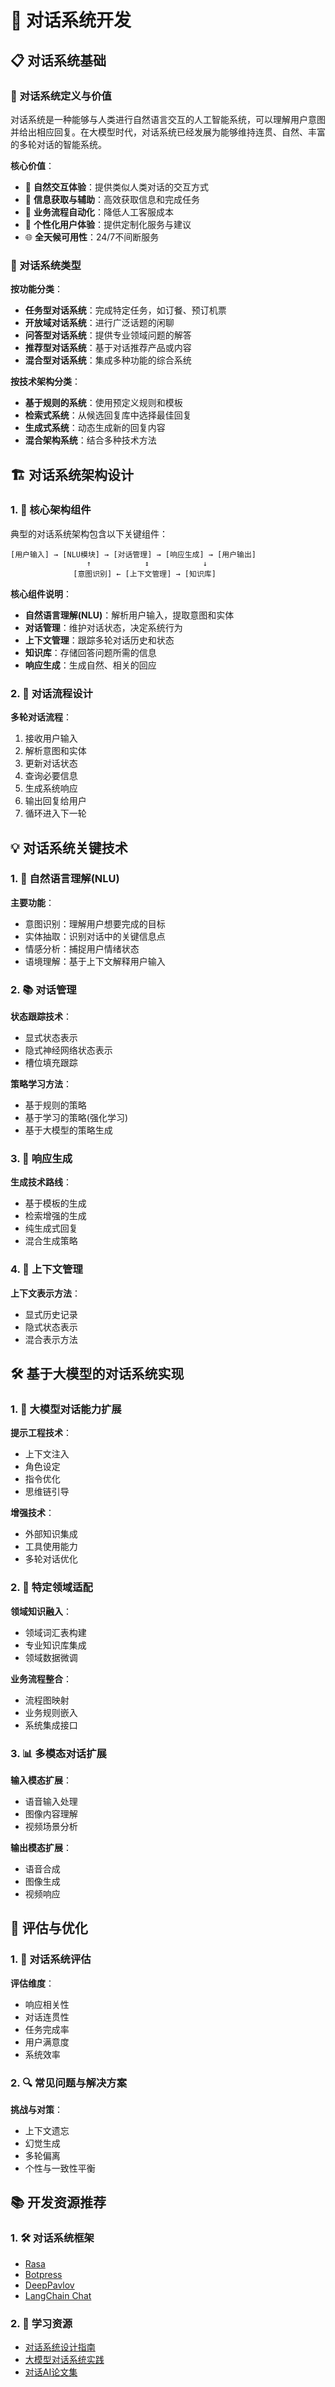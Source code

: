 # 💬 对话系统开发

## 📋 对话系统基础

### 🎯 对话系统定义与价值

对话系统是一种能够与人类进行自然语言交互的人工智能系统，可以理解用户意图并给出相应回复。在大模型时代，对话系统已经发展为能够维持连贯、自然、丰富的多轮对话的智能系统。

**核心价值**：
- 🔄 **自然交互体验**：提供类似人类对话的交互方式
- 🧠 **信息获取与辅助**：高效获取信息和完成任务
- 💼 **业务流程自动化**：降低人工客服成本
- 🎯 **个性化用户体验**：提供定制化服务与建议
- 🌐 **全天候可用性**：24/7不间断服务

### 🌟 对话系统类型

**按功能分类**：
- **任务型对话系统**：完成特定任务，如订餐、预订机票
- **开放域对话系统**：进行广泛话题的闲聊
- **问答型对话系统**：提供专业领域问题的解答
- **推荐型对话系统**：基于对话推荐产品或内容
- **混合型对话系统**：集成多种功能的综合系统

**按技术架构分类**：
- **基于规则的系统**：使用预定义规则和模板
- **检索式系统**：从候选回复库中选择最佳回复
- **生成式系统**：动态生成新的回复内容
- **混合架构系统**：结合多种技术方法

## 🏗️ 对话系统架构设计

### 1. 📐 核心架构组件

典型的对话系统架构包含以下关键组件：

```
[用户输入] → [NLU模块] → [对话管理] → [响应生成] → [用户输出]
                 ↑            ↕            ↓
              [意图识别] ← [上下文管理] → [知识库]
```

**核心组件说明**：

- **自然语言理解(NLU)**：解析用户输入，提取意图和实体
- **对话管理**：维护对话状态，决定系统行为
- **上下文管理**：跟踪多轮对话历史和状态
- **知识库**：存储回答问题所需的信息
- **响应生成**：生成自然、相关的回应

### 2. 🔄 对话流程设计

**多轮对话流程**：
1. 接收用户输入
2. 解析意图和实体
3. 更新对话状态
4. 查询必要信息
5. 生成系统响应
6. 输出回复给用户
7. 循环进入下一轮

## 💡 对话系统关键技术

### 1. 🧠 自然语言理解(NLU)

**主要功能**：
- 意图识别：理解用户想要完成的目标
- 实体抽取：识别对话中的关键信息点
- 情感分析：捕捉用户情绪状态
- 语境理解：基于上下文解释用户输入

### 2. 📚 对话管理

**状态跟踪技术**：
- 显式状态表示
- 隐式神经网络状态表示
- 槽位填充跟踪

**策略学习方法**：
- 基于规则的策略
- 基于学习的策略(强化学习)
- 基于大模型的策略生成

### 3. 💬 响应生成

**生成技术路线**：
- 基于模板的生成
- 检索增强的生成
- 纯生成式回复
- 混合生成策略

### 4. 🔄 上下文管理

**上下文表示方法**：
- 显式历史记录
- 隐式状态表示
- 混合表示方法

## 🛠️ 基于大模型的对话系统实现

### 1. 🔧 大模型对话能力扩展

**提示工程技术**：
- 上下文注入
- 角色设定
- 指令优化
- 思维链引导

**增强技术**：
- 外部知识集成
- 工具使用能力
- 多轮对话优化

### 2. 🧩 特定领域适配

**领域知识融入**：
- 领域词汇表构建
- 专业知识库集成
- 领域数据微调

**业务流程整合**：
- 流程图映射
- 业务规则嵌入
- 系统集成接口

### 3. 📊 多模态对话扩展

**输入模态扩展**：
- 语音输入处理
- 图像内容理解
- 视频场景分析

**输出模态扩展**：
- 语音合成
- 图像生成
- 视频响应

## 🔮 评估与优化

### 1. 🎯 对话系统评估

**评估维度**：
- 响应相关性
- 对话连贯性
- 任务完成率
- 用户满意度
- 系统效率

### 2. 🔍 常见问题与解决方案

**挑战与对策**：
- 上下文遗忘
- 幻觉生成
- 多轮偏离
- 个性与一致性平衡

## 📚 开发资源推荐

### 1. 🛠️ 对话系统框架

- [Rasa](https://github.com/RasaHQ/rasa)
- [Botpress](https://github.com/botpress/botpress)
- [DeepPavlov](https://github.com/deepmipt/DeepPavlov)
- [LangChain Chat](https://python.langchain.com/docs/modules/model_io/chat/)

### 2. 📑 学习资源

- [对话系统设计指南](https://developers.google.com/assistant/conversation-design/welcome)
- [大模型对话系统实践](https://www.deeplearning.ai/short-courses/building-systems-with-chatgpt/)
- [对话AI论文集](https://github.com/justinshort/conversational-ai-reading-list) 